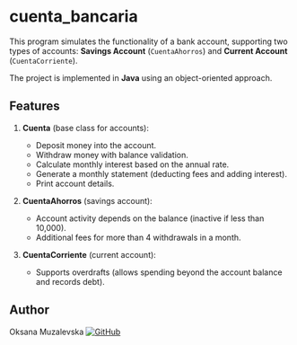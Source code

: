 # cuenta_bancaria
This program simulates the functionality of a bank account, supporting two types of accounts: **Savings Account** (`CuentaAhorros`) and **Current Account** (`CuentaCorriente`).

The project is implemented in **Java** using an object-oriented approach.

## Features
1. **Cuenta** (base class for accounts):
   - Deposit money into the account.
   - Withdraw money with balance validation.
   - Calculate monthly interest based on the annual rate.
   - Generate a monthly statement (deducting fees and adding interest).
   - Print account details.

2. **CuentaAhorros** (savings account):
   - Account activity depends on the balance (inactive if less than 10,000).
   - Additional fees for more than 4 withdrawals in a month.

3. **CuentaCorriente** (current account):
   - Supports overdrafts (allows spending beyond the account balance and records debt).

## Author
Oksana Muzalevska
[![GitHub](https://img.shields.io/badge/-GitHub-333?style=for-the-badge&logo=GitHub&logoColor=fff)](https://github.com/omuzalevska)